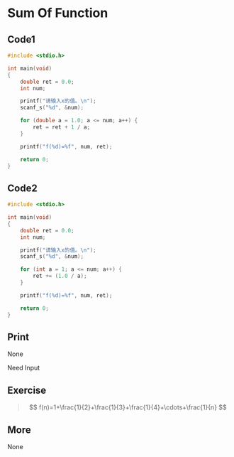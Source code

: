 # Sum Of Function

## Code1

```C
#include <stdio.h>

int main(void)
{
	double ret = 0.0;
	int num;

	printf("请输入x的值。\n");
	scanf_s("%d", &num);

	for (double a = 1.0; a <= num; a++) {
		ret = ret + 1 / a;
	}

	printf("f(%d)=%f", num, ret);

	return 0;
}
```

## Code2

```c
#include <stdio.h>

int main(void)
{
	double ret = 0.0;
	int num;

	printf("请输入x的值。\n");
	scanf_s("%d", &num);

	for (int a = 1; a <= num; a++) {
		ret += (1.0 / a);
	}

	printf("f(%d)=%f", num, ret);

	return 0;
}
```



## Print

None

Need Input

## Exercise

> $$
> f(n)=1+\frac{1}{2}+\frac{1}{3}+\frac{1}{4}+\cdots+\frac{1}{n}
> $$

## More

None

